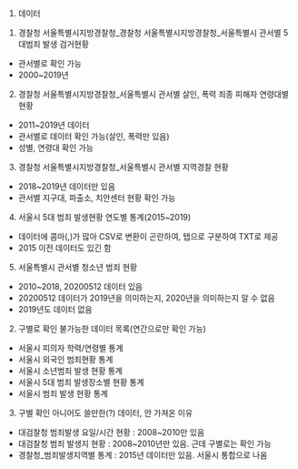1. 데이터
1) 경찰청 서울특별시지방경찰청_경찰청 서울특별시지방경찰청_서울특별시 관서별 5대범죄 발생 검거현황
- 관서별로 확인 가능
- 2000~2019년

2) 경찰청 서울특별시지방경찰청_서울특별시 관서별 살인, 폭력 죄종 피해자 연령대별 현황
- 2011~2019년 데이터
- 관서별로 데이터 확인 가능(살인, 폭력만 있음)
- 성별, 연령대 확인 가능

3) 경찰청 서울특별시지방경찰청_서울특별시 관서별 지역경찰 현황
- 2018~2019년 데이터만 있음
- 관서별 지구대, 파출소, 치안센터 현황 확인 가능

4) 서울시 5대 범죄 발생현황 연도별 통계(2015~2019)
- 데이터에 콤마(,)가 많아 CSV로 변환이 곤란하여, 탭으로 구분하여 TXT로 제공
- 2015 이전 데이터도 있긴 함

5) 서울특별시 관서별 청소년 범죄 현황
- 2010~2018, 20200512 데이터 있음
- 20200512 데이터가 2019년을 의미하는지, 2020년을 의미하는지 알 수 없음
- 2019년도 데이터 없음


2. 구별로 확인 불가능한 데이터 목록(연간으로만 확인 가능)
- 서울시 피의자 학력/연령별 통계
- 서울시 외국인 범죄현황 통계
- 서울시 소년범죄 발생 현황 통계
- 서울시 5대 범죄 발생장소별 현황 통계
- 서울시 범죄 발생 현황 통계


3. 구별 확인 아니어도 쓸만한(?) 데이터, 안 가져온 이유
- 대검찰청 범죄발생 요일/시간 현황 : 2008~2010만 있음
- 대검찰청 범죄 발생지 현황 : 2008~2010년만 있음. 근데 구별로는 확인 가능
- 경찰청_범죄발생지역별 통계 : 2015년 데이터만 있음. 서울시 통합으로 나옴
